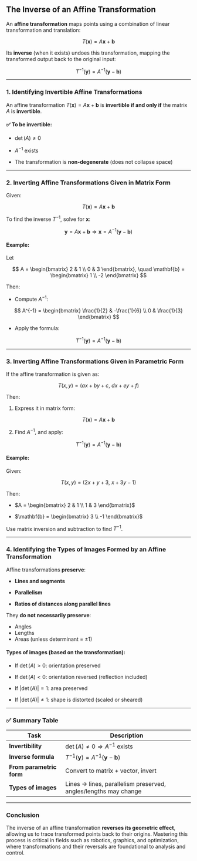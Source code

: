 ## **The Inverse of an Affine Transformation**

An **affine transformation** maps points using a combination of linear transformation and translation:

$$
T(\mathbf{x}) = A\mathbf{x} + \mathbf{b}
$$

Its **inverse** (when it exists) undoes this transformation, mapping the transformed output back to the original input:

$$
T^{-1}(\mathbf{y}) = A^{-1}(\mathbf{y} - \mathbf{b})
$$

---

### **1. Identifying Invertible Affine Transformations**

An affine transformation $`T(\mathbf{x}) = A\mathbf{x} + \mathbf{b}`$ is **invertible** **if and only if** the matrix $`A`$ is **invertible**.

#### ✅ To be invertible:

* $`\det(A) \neq 0`$


* $`A^{-1}`$ exists


* The transformation is **non-degenerate** (does not collapse space)

---


### **2. Inverting Affine Transformations Given in Matrix Form**

Given:

$$
T(\mathbf{x}) = A\mathbf{x} + \mathbf{b}
$$

To find the inverse $`T^{-1}`$, solve for $`\mathbf{x}`$:

$$
\mathbf{y} = A\mathbf{x} + \mathbf{b} \Rightarrow \mathbf{x} = A^{-1}(\mathbf{y} - \mathbf{b})
$$

#### **Example:**

Let

$$
A = \begin{bmatrix} 2 & 1 \\ 0 & 3 \end{bmatrix}, \quad \mathbf{b} = \begin{bmatrix} 1 \\ -2 \end{bmatrix}
$$


Then:

* Compute $`A^{-1}`$:

$$
A^{-1} = \begin{bmatrix} \frac{1}{2} & -\frac{1}{6} \\ 0 & \frac{1}{3} \end{bmatrix}
$$

* Apply the formula:

$$
T^{-1}(\mathbf{y}) = A^{-1}(\mathbf{y} - \mathbf{b})
$$

---

### **3. Inverting Affine Transformations Given in Parametric Form**

If the affine transformation is given as:

$$
T(x, y) = (ax + by + c,\ dx + ey + f)
$$

Then:

1. Express it in matrix form:

$$
T(\mathbf{x}) = A\mathbf{x} + \mathbf{b}
$$

2. Find $`A^{-1}`$, and apply:

$$
T^{-1}(\mathbf{y}) = A^{-1}(\mathbf{y} - \mathbf{b})
$$

#### **Example:**

Given:

$$
T(x, y) = (2x + y + 3,\ x + 3y - 1)
$$

Then:

* $`A = \begin{bmatrix} 2 & 1 \\ 1 & 3 \end{bmatrix}`$


* $`\mathbf{b} = \begin{bmatrix} 3 \\ -1 \end{bmatrix}`$

Use matrix inversion and subtraction to find $`T^{-1}`$.

---

### **4. Identifying the Types of Images Formed by an Affine Transformation**

Affine transformations **preserve**:

* **Lines and segments**


* **Parallelism**


* **Ratios of distances along parallel lines**


They **do not necessarily preserve**:

* Angles
* Lengths
* Areas (unless determinant = ±1)


#### **Types of images** (based on the transformation):

* If $`\det(A) > 0`$: orientation preserved


* If $`\det(A) < 0`$: orientation reversed (reflection included)


* If $`|\det(A)| = 1`$: area preserved


* If $`|\det(A)| \neq 1`$: shape is distorted (scaled or sheared)

---

### ✅ **Summary Table**

| Task                     | Description                                                     |
| ------------------------ | --------------------------------------------------------------- |
| **Invertibility**        | $`\det(A) \neq 0 \Rightarrow A^{-1}`$ exists                      |
| **Inverse formula**      | $`T^{-1}(\mathbf{y}) = A^{-1}(\mathbf{y} - \mathbf{b})`$          |
| **From parametric form** | Convert to matrix + vector, invert                              |
| **Types of images**      | Lines → lines, parallelism preserved, angles/lengths may change |

---


### **Conclusion**

The inverse of an affine transformation **reverses its geometric effect**, allowing us to trace 
transformed points back to their origins. Mastering this process is critical in fields such as 
robotics, graphics, and optimization, where transformations and their reversals are foundational 
to analysis and control.
